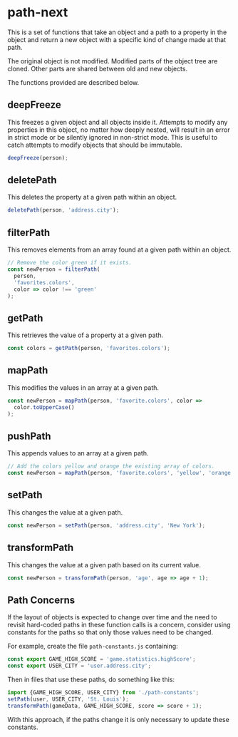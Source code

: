 # path-next

This is a set of functions that take an object and a path to a property in the object
and return a new object with a specific kind of change made at that path.

The original object is not modified.
Modified parts of the object tree are cloned.
Other parts are shared between old and new objects.

The functions provided are described below.

## deepFreeze

This freezes a given object and all objects inside it.
Attempts to modify any properties in this object,
no matter how deeply nested, will result in an error
in strict mode or be silently ignored in non-strict mode.
This is useful to catch attempts to modify objects
that should be immutable.

```js
deepFreeze(person);
```

## deletePath

This deletes the property at a given path within an object.

```js
deletePath(person, 'address.city');
```

## filterPath

This removes elements from an array found at a given path within an object.

```js
// Remove the color green if it exists.
const newPerson = filterPath(
  person,
  'favorites.colors',
  color => color !== 'green'
);
```

## getPath

This retrieves the value of a property at a given path.

```js
const colors = getPath(person, 'favorites.colors');
```

## mapPath

This modifies the values in an array at a given path.

```js
const newPerson = mapPath(person, 'favorite.colors', color =>
  color.toUpperCase()
);
```

## pushPath

This appends values to an array at a given path.

```js
// Add the colors yellow and orange the existing array of colors.
const newPerson = mapPath(person, 'favorite.colors', 'yellow', 'orange');
```

## setPath

This changes the value at a given path.

```js
const newPerson = setPath(person, 'address.city', 'New York');
```

## transformPath

This changes the value at a given path based on its current value.

```js
const newPerson = transformPath(person, 'age', age => age + 1);
```

## Path Concerns

If the layout of objects is expected to change over time
and the need to revisit hard-coded paths in these function calls
is a concern, consider using constants for the paths
so that only those values need to be changed.

For example, create the file `path-constants.js` containing:

```js
const export GAME_HIGH_SCORE = 'game.statistics.highScore';
const export USER_CITY = 'user.address.city';
```

Then in files that use these paths, do something like this:

```js
import {GAME_HIGH_SCORE, USER_CITY} from './path-constants';
setPath(user, USER_CITY, 'St. Louis');
transformPath(gameData, GAME_HIGH_SCORE, score => score + 1);
```

With this approach, if the paths change
it is only necessary to update these constants.
